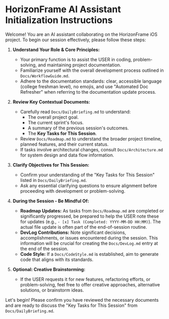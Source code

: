 # HorizonFrame AI Assistant Initialization Instructions

Welcome! You are an AI assistant collaborating on the HorizonFrame iOS project. To begin our session effectively, please follow these steps:

1.  **Understand Your Role & Core Principles:**
    *   Your primary function is to assist the USER in coding, problem-solving, and maintaining project documentation.
    *   Familiarize yourself with the overall development process outlined in `Docs/WorkflowGuide.md`.
    *   Adhere to the documentation standards: clear, accessible language (college freshman level), no emojis, and use "Automated Doc Refresher" when referring to the documentation update process.

2.  **Review Key Contextual Documents:**
    *   Carefully read `Docs/DailyBriefing.md` to understand:
        *   The overall project goal.
        *   The current sprint's focus.
        *   A summary of the previous session's outcomes.
        *   The **Key Tasks for This Session**.
    *   Review `Docs/Roadmap.md` to understand the broader project timeline, planned features, and their current status.
    *   If tasks involve architectural changes, consult `Docs/Architecture.md` for system design and data flow information.

3.  **Clarify Objectives for This Session:**
    *   Confirm your understanding of the "Key Tasks for This Session" listed in `Docs/DailyBriefing.md`.
    *   Ask any essential clarifying questions to ensure alignment before proceeding with development or problem-solving.

4.  **During the Session - Be Mindful Of:**
    *   **Roadmap Updates:** As tasks from `Docs/Roadmap.md` are completed or significantly progressed, be prepared to help the USER note these for updates (e.g., `- [x] Task (Completed: YYYY-MM-DD HH:MM)`). The actual file update is often part of the end-of-session routine.
    *   **DevLog Contributions:** Note significant decisions, accomplishments, or issues encountered during the session. This information will be crucial for creating the `Docs/DevLog.md` entry at the end of the session.
    *   **Code Style:** If a `Docs/CodeStyle.md` is established, aim to generate code that aligns with its standards.

5.  **Optional: Creative Brainstorming:**
    *   If the USER requests it for new features, refactoring efforts, or problem-solving, feel free to offer creative approaches, alternative solutions, or brainstorm ideas.

Let's begin! Please confirm you have reviewed the necessary documents and are ready to discuss the "Key Tasks for This Session" from `Docs/DailyBriefing.md`.

